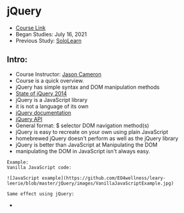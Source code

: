 # jQuery 
* [Course Link](#)
* Began Studies: July 16, 2021
* Previous Study:  [SoloLearn](#)


## Intro:
* Course Instructor:  [Jason Cameron](https://github.com/cameronwp)
* Course is a quick overview. 
* jQuery has simple syntax and DOM manipulation methods 
* [State of jQuery 2014](http://blog.jquery.com/2014/01/13/the-state-of-jquery-2014/)
* jQuery is a JavaScript library 
* it is not a language of its own 
* [jQuery documentation](#)
* [jQuery API](#)
* General format: $ selector DOM navigation method(s)
* jQuery is easy to recreate on your own using plain JavaScript 
* homebrewed jQuery doesn't perform as well as the jQuery library 
* jQuery is better than JavaScript at Manipulating the DOM
* manipulating the DOM in JavaScript isn't always easy.
```
Example:
Vanilla JavaScript code:

![JavaScript example](https://github.com/EO4wellness/leary-leerie/blob/master/jQuery/images/VanillaJavaScriptExample.jpg)

Same effect using jQuery: 

```
*

